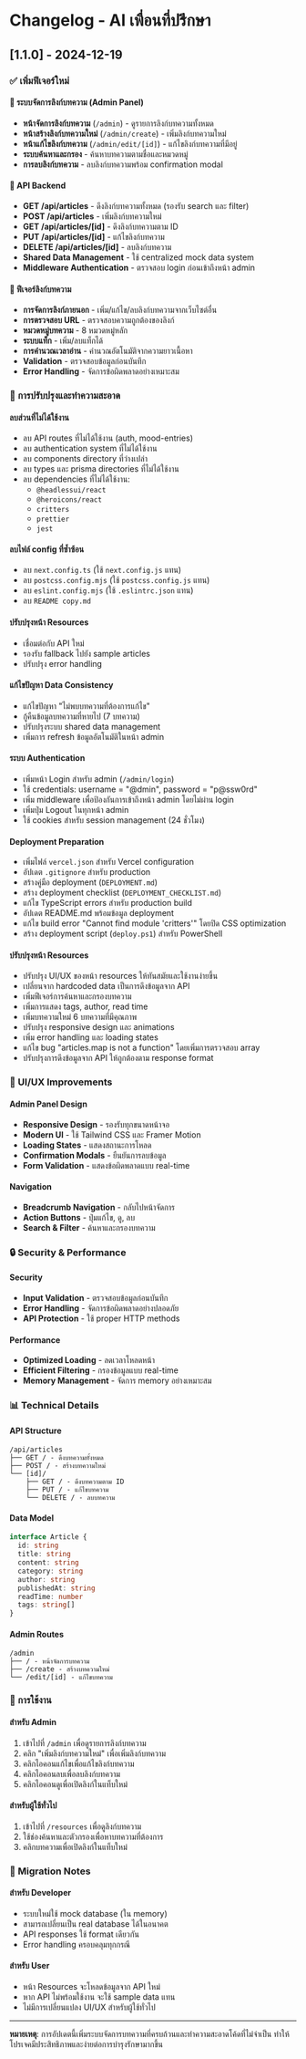 # Changelog - AI เพื่อนที่ปรึกษา

## [1.1.0] - 2024-12-19

### ✅ เพิ่มฟีเจอร์ใหม่

#### 🎯 ระบบจัดการลิงก์บทความ (Admin Panel)
- **หน้าจัดการลิงก์บทความ** (`/admin`) - ดูรายการลิงก์บทความทั้งหมด
- **หน้าสร้างลิงก์บทความใหม่** (`/admin/create`) - เพิ่มลิงก์บทความใหม่
- **หน้าแก้ไขลิงก์บทความ** (`/admin/edit/[id]`) - แก้ไขลิงก์บทความที่มีอยู่
- **ระบบค้นหาและกรอง** - ค้นหาบทความตามชื่อและหมวดหมู่
- **การลบลิงก์บทความ** - ลบลิงก์บทความพร้อม confirmation modal

#### 🔧 API Backend
- **GET /api/articles** - ดึงลิงก์บทความทั้งหมด (รองรับ search และ filter)
- **POST /api/articles** - เพิ่มลิงก์บทความใหม่
- **GET /api/articles/[id]** - ดึงลิงก์บทความตาม ID
- **PUT /api/articles/[id]** - แก้ไขลิงก์บทความ
- **DELETE /api/articles/[id]** - ลบลิงก์บทความ
- **Shared Data Management** - ใช้ centralized mock data system
- **Middleware Authentication** - ตรวจสอบ login ก่อนเข้าถึงหน้า admin

#### 📝 ฟีเจอร์ลิงก์บทความ
- **การจัดการลิงก์ภายนอก** - เพิ่ม/แก้ไข/ลบลิงก์บทความจากเว็บไซต์อื่น
- **การตรวจสอบ URL** - ตรวจสอบความถูกต้องของลิงก์
- **หมวดหมู่บทความ** - 8 หมวดหมู่หลัก
- **ระบบแท็ก** - เพิ่ม/ลบแท็กได้
- **การคำนวณเวลาอ่าน** - คำนวณอัตโนมัติจากความยาวเนื้อหา
- **Validation** - ตรวจสอบข้อมูลก่อนบันทึก
- **Error Handling** - จัดการข้อผิดพลาดอย่างเหมาะสม

### 🧹 การปรับปรุงและทำความสะอาด

#### ลบส่วนที่ไม่ได้ใช้งาน
- ลบ API routes ที่ไม่ได้ใช้งาน (auth, mood-entries)
- ลบ authentication system ที่ไม่ได้ใช้งาน
- ลบ components directory ที่ว่างเปล่า
- ลบ types และ prisma directories ที่ไม่ได้ใช้งาน
- ลบ dependencies ที่ไม่ได้ใช้งาน:
  - `@headlessui/react`
  - `@heroicons/react`
  - `critters`
  - `prettier`
  - `jest`

#### ลบไฟล์ config ที่ซ้ำซ้อน
- ลบ `next.config.ts` (ใช้ `next.config.js` แทน)
- ลบ `postcss.config.mjs` (ใช้ `postcss.config.js` แทน)
- ลบ `eslint.config.mjs` (ใช้ `.eslintrc.json` แทน)
- ลบ `README copy.md`

#### ปรับปรุงหน้า Resources
- เชื่อมต่อกับ API ใหม่
- รองรับ fallback ไปยัง sample articles
- ปรับปรุง error handling

#### แก้ไขปัญหา Data Consistency
- แก้ไขปัญหา "ไม่พบบทความที่ต้องการแก้ไข"
- กู้คืนข้อมูลบทความที่หายไป (7 บทความ)
- ปรับปรุงระบบ shared data management
- เพิ่มการ refresh ข้อมูลอัตโนมัติในหน้า admin

#### ระบบ Authentication
- เพิ่มหน้า Login สำหรับ admin (`/admin/login`)
- ใช้ credentials: username = "@dmin", password = "p@ssw0rd"
- เพิ่ม middleware เพื่อป้องกันการเข้าถึงหน้า admin โดยไม่ผ่าน login
- เพิ่มปุ่ม Logout ในทุกหน้า admin
- ใช้ cookies สำหรับ session management (24 ชั่วโมง)

#### Deployment Preparation
- เพิ่มไฟล์ `vercel.json` สำหรับ Vercel configuration
- อัปเดต `.gitignore` สำหรับ production
- สร้างคู่มือ deployment (`DEPLOYMENT.md`)
- สร้าง deployment checklist (`DEPLOYMENT_CHECKLIST.md`)
- แก้ไข TypeScript errors สำหรับ production build
- อัปเดต README.md พร้อมข้อมูล deployment
- แก้ไข build error "Cannot find module 'critters'" โดยปิด CSS optimization
- สร้าง deployment script (`deploy.ps1`) สำหรับ PowerShell

#### ปรับปรุงหน้า Resources
- ปรับปรุง UI/UX ของหน้า resources ให้ทันสมัยและใช้งานง่ายขึ้น
- เปลี่ยนจาก hardcoded data เป็นการดึงข้อมูลจาก API
- เพิ่มฟีเจอร์การค้นหาและกรองบทความ
- เพิ่มการแสดง tags, author, read time
- เพิ่มบทความใหม่ 6 บทความที่มีคุณภาพ
- ปรับปรุง responsive design และ animations
- เพิ่ม error handling และ loading states
- แก้ไข bug "articles.map is not a function" โดยเพิ่มการตรวจสอบ array
- ปรับปรุงการดึงข้อมูลจาก API ให้ถูกต้องตาม response format

### 🎨 UI/UX Improvements

#### Admin Panel Design
- **Responsive Design** - รองรับทุกขนาดหน้าจอ
- **Modern UI** - ใช้ Tailwind CSS และ Framer Motion
- **Loading States** - แสดงสถานะการโหลด
- **Confirmation Modals** - ยืนยันการลบข้อมูล
- **Form Validation** - แสดงข้อผิดพลาดแบบ real-time

#### Navigation
- **Breadcrumb Navigation** - กลับไปหน้าจัดการ
- **Action Buttons** - ปุ่มแก้ไข, ดู, ลบ
- **Search & Filter** - ค้นหาและกรองบทความ

### 🔒 Security & Performance

#### Security
- **Input Validation** - ตรวจสอบข้อมูลก่อนบันทึก
- **Error Handling** - จัดการข้อผิดพลาดอย่างปลอดภัย
- **API Protection** - ใช้ proper HTTP methods

#### Performance
- **Optimized Loading** - ลดเวลาโหลดหน้า
- **Efficient Filtering** - กรองข้อมูลแบบ real-time
- **Memory Management** - จัดการ memory อย่างเหมาะสม

### 📊 Technical Details

#### API Structure
```
/api/articles
├── GET / - ดึงบทความทั้งหมด
├── POST / - สร้างบทความใหม่
└── [id]/
    ├── GET / - ดึงบทความตาม ID
    ├── PUT / - แก้ไขบทความ
    └── DELETE / - ลบบทความ
```

#### Data Model
```typescript
interface Article {
  id: string
  title: string
  content: string
  category: string
  author: string
  publishedAt: string
  readTime: number
  tags: string[]
}
```

#### Admin Routes
```
/admin
├── / - หน้าจัดการบทความ
├── /create - สร้างบทความใหม่
└── /edit/[id] - แก้ไขบทความ
```

### 🚀 การใช้งาน

#### สำหรับ Admin
1. เข้าไปที่ `/admin` เพื่อดูรายการลิงก์บทความ
2. คลิก "เพิ่มลิงก์บทความใหม่" เพื่อเพิ่มลิงก์บทความ
3. คลิกไอคอนแก้ไขเพื่อแก้ไขลิงก์บทความ
4. คลิกไอคอนลบเพื่อลบลิงก์บทความ
5. คลิกไอคอนดูเพื่อเปิดลิงก์ในแท็บใหม่

#### สำหรับผู้ใช้ทั่วไป
1. เข้าไปที่ `/resources` เพื่อดูลิงก์บทความ
2. ใช้ช่องค้นหาและตัวกรองเพื่อหาบทความที่ต้องการ
3. คลิกบทความเพื่อเปิดลิงก์ในแท็บใหม่

### 🔄 Migration Notes

#### สำหรับ Developer
- ระบบใหม่ใช้ mock database (ใน memory)
- สามารถเปลี่ยนเป็น real database ได้ในอนาคต
- API responses ใช้ format เดียวกัน
- Error handling ครอบคลุมทุกกรณี

#### สำหรับ User
- หน้า Resources จะโหลดข้อมูลจาก API ใหม่
- หาก API ไม่พร้อมใช้งาน จะใช้ sample data แทน
- ไม่มีการเปลี่ยนแปลง UI/UX สำหรับผู้ใช้ทั่วไป

---

**หมายเหตุ**: การอัปเดตนี้เพิ่มระบบจัดการบทความที่ครบถ้วนและทำความสะอาดโค้ดที่ไม่จำเป็น ทำให้โปรเจคมีประสิทธิภาพและง่ายต่อการบำรุงรักษามากขึ้น 